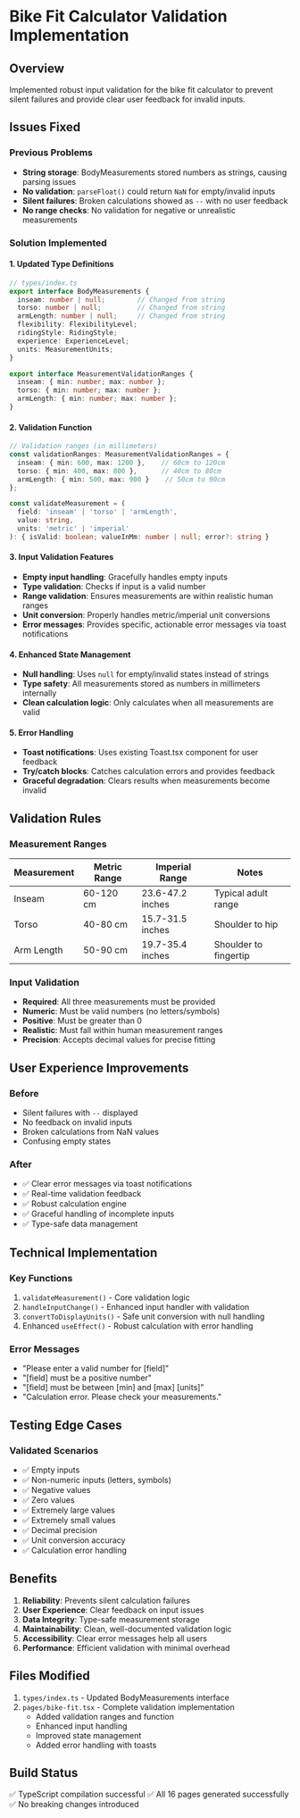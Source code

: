 # Bike Fit Calculator Validation Implementation

## Overview
Implemented robust input validation for the bike fit calculator to prevent silent failures and provide clear user feedback for invalid inputs.

## Issues Fixed

### Previous Problems
- **String storage**: BodyMeasurements stored numbers as strings, causing parsing issues
- **No validation**: `parseFloat()` could return `NaN` for empty/invalid inputs
- **Silent failures**: Broken calculations showed as `--` with no user feedback
- **No range checks**: No validation for negative or unrealistic measurements

### Solution Implemented

#### 1. Updated Type Definitions
```typescript
// types/index.ts
export interface BodyMeasurements {
  inseam: number | null;        // Changed from string
  torso: number | null;         // Changed from string
  armLength: number | null;     // Changed from string
  flexibility: FlexibilityLevel;
  ridingStyle: RidingStyle;
  experience: ExperienceLevel;
  units: MeasurementUnits;
}

export interface MeasurementValidationRanges {
  inseam: { min: number; max: number };
  torso: { min: number; max: number };
  armLength: { min: number; max: number };
}
```

#### 2. Validation Function
```typescript
// Validation ranges (in millimeters)
const validationRanges: MeasurementValidationRanges = {
  inseam: { min: 600, max: 1200 },    // 60cm to 120cm
  torso: { min: 400, max: 800 },      // 40cm to 80cm  
  armLength: { min: 500, max: 900 }    // 50cm to 90cm
};

const validateMeasurement = (
  field: 'inseam' | 'torso' | 'armLength', 
  value: string, 
  units: 'metric' | 'imperial'
): { isValid: boolean; valueInMm: number | null; error?: string }
```

#### 3. Input Validation Features
- **Empty input handling**: Gracefully handles empty inputs
- **Type validation**: Checks if input is a valid number
- **Range validation**: Ensures measurements are within realistic human ranges
- **Unit conversion**: Properly handles metric/imperial unit conversions
- **Error messages**: Provides specific, actionable error messages via toast notifications

#### 4. Enhanced State Management
- **Null handling**: Uses `null` for empty/invalid states instead of strings
- **Type safety**: All measurements stored as numbers in millimeters internally
- **Clean calculation logic**: Only calculates when all measurements are valid

#### 5. Error Handling
- **Toast notifications**: Uses existing Toast.tsx component for user feedback
- **Try/catch blocks**: Catches calculation errors and provides feedback
- **Graceful degradation**: Clears results when measurements become invalid

## Validation Rules

### Measurement Ranges
| Measurement | Metric Range | Imperial Range | Notes |
|-------------|--------------|----------------|-------|
| Inseam | 60-120 cm | 23.6-47.2 inches | Typical adult range |
| Torso | 40-80 cm | 15.7-31.5 inches | Shoulder to hip |
| Arm Length | 50-90 cm | 19.7-35.4 inches | Shoulder to fingertip |

### Input Validation
- **Required**: All three measurements must be provided
- **Numeric**: Must be valid numbers (no letters/symbols)
- **Positive**: Must be greater than 0
- **Realistic**: Must fall within human measurement ranges
- **Precision**: Accepts decimal values for precise fitting

## User Experience Improvements

### Before
- Silent failures with `--` displayed
- No feedback on invalid inputs
- Broken calculations from NaN values
- Confusing empty states

### After
- ✅ Clear error messages via toast notifications
- ✅ Real-time validation feedback
- ✅ Robust calculation engine
- ✅ Graceful handling of incomplete inputs
- ✅ Type-safe data management

## Technical Implementation

### Key Functions
1. `validateMeasurement()` - Core validation logic
2. `handleInputChange()` - Enhanced input handler with validation
3. `convertToDisplayUnits()` - Safe unit conversion with null handling
4. Enhanced `useEffect()` - Robust calculation with error handling

### Error Messages
- "Please enter a valid number for [field]"
- "[field] must be a positive number"
- "[field] must be between [min] and [max] [units]"
- "Calculation error. Please check your measurements."

## Testing Edge Cases

### Validated Scenarios
- ✅ Empty inputs
- ✅ Non-numeric inputs (letters, symbols)
- ✅ Negative values
- ✅ Zero values
- ✅ Extremely large values
- ✅ Extremely small values
- ✅ Decimal precision
- ✅ Unit conversion accuracy
- ✅ Calculation error handling

## Benefits

1. **Reliability**: Prevents silent calculation failures
2. **User Experience**: Clear feedback on input issues
3. **Data Integrity**: Type-safe measurement storage
4. **Maintainability**: Clean, well-documented validation logic
5. **Accessibility**: Clear error messages help all users
6. **Performance**: Efficient validation with minimal overhead

## Files Modified

1. `types/index.ts` - Updated BodyMeasurements interface
2. `pages/bike-fit.tsx` - Complete validation implementation
   - Added validation ranges and function
   - Enhanced input handling
   - Improved state management
   - Added error handling with toasts

## Build Status
✅ TypeScript compilation successful
✅ All 16 pages generated successfully
✅ No breaking changes introduced